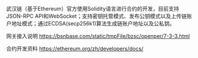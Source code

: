 武汉链（基于Ethereum）官方使用Solidity语言进行合约的开发，目前支持JSON-RPC API和WebSocket；支持密钥托管模式、发布公钥模式以及上传链账户地址模式；通过ECDSA(secp256k1)算法生成链账户地址以及公私钥。

网关接入说明
https://bsnbase.com/static/tmpFile/bzsc/openper/7-3-3.html

合约开发资料
https://ethereum.org/zh/developers/docs/
